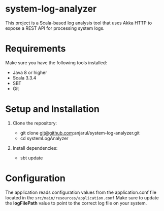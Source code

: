 # system-log-analyzer

This project is a Scala-based log analysis tool that uses Akka HTTP to expose a REST API for
processing system logs.

# Requirements
Make sure you have the following tools installed:

* Java 8 or higher
* Scala 3.3.4
* SBT
* Git

# Setup and Installation
1. Clone the repository:
   * git clone git@github.com:anjarul/system-log-analyzer.git
   * cd systemLogAnalyzer

2. Install dependencies:
   * sbt update


# Configuration
The application reads configuration values from the application.conf file located in the 
`src/main/resources/application.conf`
Make sure to update the **logFilePath** value to point to the correct log file on your system.
